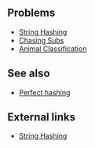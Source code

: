 ## Problems
- [String Hashing](https://open.kattis.com/problems/hashing)
- [Chasing Subs](https://open.kattis.com/problems/chasingsubs)
- [Animal Classification](https://open.kattis.com/problems/animal)

## See also
- [Perfect hashing]()

## External links
- [String Hashing](https://www.facebook.com/notes/jonathan-paulson/string-hashing/10151240595637184)